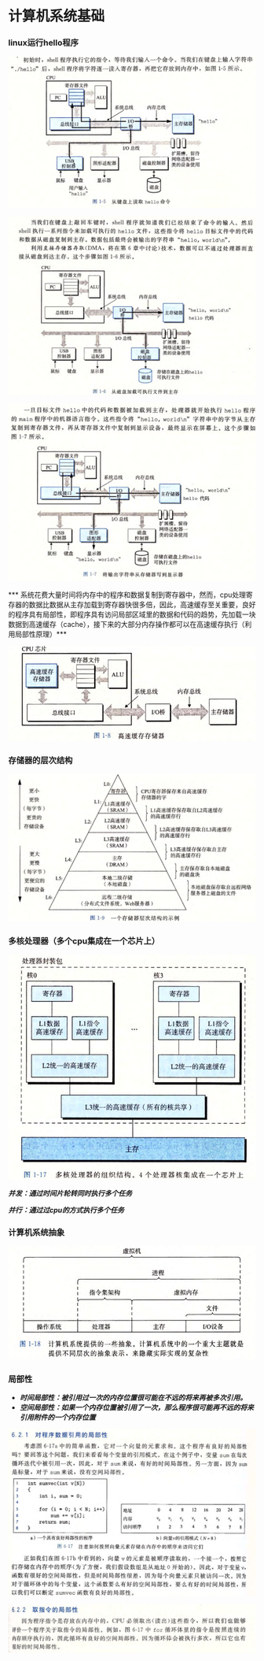 # 计算机系统基础

### linux运行hello程序

![image-20230213144054246](assets/image-20230213144054246.png)

![image-20230213144352339](assets/image-20230213144352339.png)

![image-20230213144435732](assets/image-20230213144435732.png)

*** 系统花费大量时间将内存中的程序和数据复制到寄存器中，然而，cpu处理寄存器的数据比数据从主存加载到寄存器快很多倍，因此，高速缓存至关重要，良好的程序具有局部性，即程序具有访问局部区域里的数据和代码的趋势，先加载一块数据到高速缓存（cache），接下来的大部分内存操作都可以在高速缓存执行（利用局部性原理）***

![image-20230213150326944](assets/image-20230213150326944.png)

### 存储器的层次结构

![image-20230213150514526](assets/image-20230213150514526.png)

### 多核处理器（多个cpu集成在一个芯片上）

![image-20230213152110812](assets/image-20230213152110812.png)

***并发：通过时间片轮转同时执行多个任务***

***并行：通过过cpu的方式执行多个任务***

### 计算机系统抽象

![image-20230213152519006](assets/image-20230213152519006.png)

### 局部性

- ***时间局部性：被引用过一次的内存位置很可能在不远的将来再被多次引用。***
- ***空间局部性：如果一个内存位置被引用了一次，那么程序很可能再不远的将来引用附件的一个内存位置***

![image-20230213205336460](assets/image-20230213205336460.png)

![image-20230213205941421](assets/image-20230213205941421.png)
